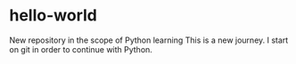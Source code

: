 # hello-world
New repository in the scope of Python learning
This is a new journey. I start on git in order to continue with Python.
